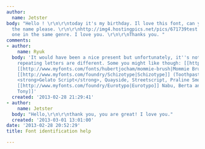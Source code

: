 ```yaml
---
author:
  name: Jetster
body: "Hello ! \r\n\r\ntoday it's my birthday. Il love this font, can you give me
  the name please. \r\n\r\nhttp://img4.hostingpics.net/pics/671739test.jpg\r\n\r\nOr
  one in the same genre. I love you. \r\n\r\nThanks you. "
comments:
- author:
    name: Ryuk
  body: 'It would have been a nice present but unfortunately, it''s not a font. All
    repeating letters are different. Some you might like though: [[http://www.myfonts.com/fonts/hubertjocham/susa/|Susa]],
    [[http://www.myfonts.com/fonts/hubertjocham/mommie-brush|Mommie Brush]], many
    [[http://www.myfonts.com/foundry/Schizotype|Schizotype]] (Toothpaste 1 & 2, Ollie,
    <strong>Gelato Script</strong>, Quayside, Streetscript, Praline Smooth), [[http://www.myfonts.com/fonts/mika-melvas/santeli|Santeli]],
    [[http://www.myfonts.com/foundry/Eurotypo|Eurotypo]] Nabu, Berta and Mikal, [[http://www.myfonts.com/fonts/fenotype/slim-tony|Slim
    Tony]]'
  created: '2013-02-28 21:29:41'
- author:
    name: Jetster
  body: "Hello,\r\n\r\nthank you, you are great! I love you."
  created: '2013-03-01 13:01:00'
date: '2013-02-28 20:52:29'
title: Font identification help

---
```

